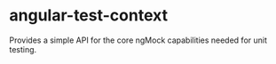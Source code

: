 # angular-test-context
Provides a simple API for the core ngMock capabilities needed for unit testing.
